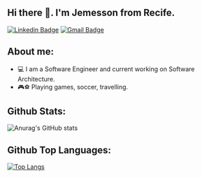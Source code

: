 ## Hi there 👋. I'm Jemesson from Recife.
[![Linkedin Badge](https://img.shields.io/badge/-Jemesson%20Lima-6633cc?style=flat-square&logo=Linkedin&logoColor=white&link=https://www.linkedin.com/in/jemessonlima/)](https://www.linkedin.com/in/jemessonlima)
[![Gmail Badge](https://img.shields.io/badge/-Jemesson%20Lima-6633cc?style=flat-square&logo=Gmail&logoColor=white&link=mailto:jemessonlima@gmail.com)](mailto:jemessonlima@gmail.com)

## About me:
- 💻 I am a Software Engineer and current working on Software Architecture.
- 🎮⚽ Playing games, soccer, travelling.

## Github Stats:
![Anurag's GitHub stats](https://github-readme-stats.vercel.app/api?username=Jemesson&show_icons=true&theme=tokyonight)

## Github Top Languages:
[![Top Langs](https://github-readme-stats.vercel.app/api/top-langs/?username=Jemesson&theme=tokyonight)](https://github.com/anuraghazra/github-readme-stats)



